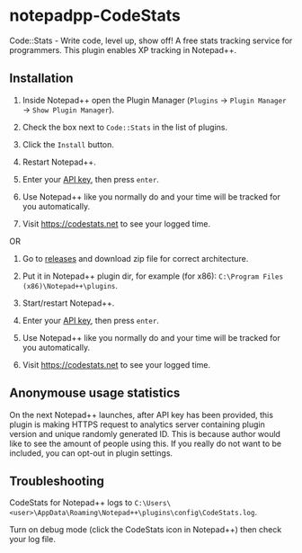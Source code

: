 notepadpp-CodeStats
=====================

Code::Stats - Write code, level up, show off! A free stats tracking service for programmers. This plugin enables XP tracking in Notepad++.


Installation
------------

1. Inside Notepad++ open the Plugin Manager (`Plugins` → `Plugin Manager` → `Show Plugin Manager`).

2. Check the box next to `Code::Stats` in the list of plugins.

3. Click the `Install` button.

4. Restart Notepad++.

3. Enter your [API key](https://codestats.net/my/machines), then press `enter`.

4. Use Notepad++ like you normally do and your time will be tracked for you automatically.

5. Visit https://codestats.net to see your logged time.

OR

1. Go to [releases](https://github.com/p0358/notepadpp-CodeStats/releases) and download zip file for correct architecture.

2. Put it in Notepad++ plugin dir, for example (for x86): `C:\Program Files (x86)\Notepad++\plugins`.

3. Start/restart Notepad++.

4. Enter your [API key](https://codestats.net/my/machines), then press `enter`.

5. Use Notepad++ like you normally do and your time will be tracked for you automatically.

6. Visit https://codestats.net to see your logged time.


Anonymouse usage statistics
---------------------

On the next Notepad++ launches, after API key has been provided, this plugin is making HTTPS request to analytics server containing plugin version and unique randomly generated ID. This is because author would like to see the amount of people using this. If you really do not want to be included, you can opt-out in plugin settings.


Troubleshooting
---------------

CodeStats for Notepad++ logs to `C:\Users\<user>\AppData\Roaming\Notepad++\plugins\config\CodeStats.log`.

Turn on debug mode (click the CodeStats icon in Notepad++) then check your log file.
